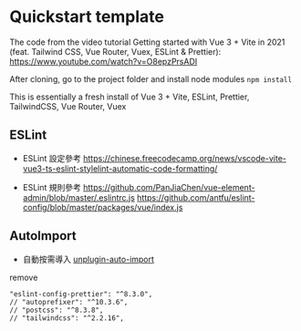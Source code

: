 # Quickstart template

The code from the video tutorial Getting started with Vue 3 + Vite in 2021 (feat. Tailwind CSS, Vue Router, Vuex, ESLint & Prettier): <https://www.youtube.com/watch?v=O8epzPrsADI>

After cloning, go to the project folder and install node modules
`npm install`

This is essentially a fresh install of Vue 3 + Vite, ESLint, Prettier, TailwindCSS, Vue Router, Vuex

## ESLint

- ESLint 設定參考
    <https://chinese.freecodecamp.org/news/vscode-vite-vue3-ts-eslint-stylelint-automatic-code-formatting/>

- ESLint 規則參考
    <https://github.com/PanJiaChen/vue-element-admin/blob/master/.eslintrc.js>
    <https://github.com/antfu/eslint-config/blob/master/packages/vue/index.js>

## AutoImport

- 自動按需導入 [unplugin-auto-import](https://github.com/antfu/unplugin-auto-import)

remove


    "eslint-config-prettier": "^8.3.0",
    // "autoprefixer": "^10.3.6",
    // "postcss": "^8.3.8",
    // "tailwindcss": "^2.2.16",
